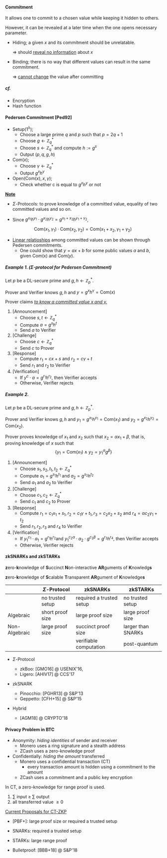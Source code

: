 #### Commitment

It allows one to commit to a chosen value while keeping it hidden to others.

However, it can be revealed at a later time when the one opens necessary parameter.

* Hiding; a given $x$ and its commitment should be unrelatable.

  	$\Rightarrow$ should <u>reveal no information</u> about $x$

* Binding; there is no way that different values can result in the same commitment.

  	$\Rightarrow$ <u>cannot change</u> the value after committing

##### cf.

- Encryption
- Hash function



#### Pedersen Commitment [Ped92]

- $\mathsf{Setup}(1^\lambda)$;
  - Choose a large prime $q$ and $p$ such that $p = 2q + 1$
  - Choose $g \gets \mathbb{Z}_{q}^*$
  - Choose $s \gets \mathbb{Z}_{q}^*$ and compute $h := g^s$
  - Output $(p, q, g, h)$
- $\mathsf{Com}(x)$;
  - Choose $\gamma \gets \mathbb{Z}_{q}^*$
  - Output $g^x h^\gamma$
- $\mathsf{Open}(\mathsf{Com}(x), x, \gamma)$;
  - Check whether c is equal to $g^x h^{\gamma}$ or not

**<u>Note</u>**

- $\Sigma$-Protocols: to prove knowledge of a committed value, equality of two committed values and so on.

- Since $g^{x_1}h^{\gamma_1} \cdot g^{x_2}h^{\gamma_2} = g^{x_1+x_2}h^{\gamma_1+\gamma_2}$, 

$$
\mathsf{Com}(x_1, \gamma_1) \cdot \mathsf{Com}(x_2, \gamma_2) = \mathsf{Com}(x_1 + x_2, \gamma_1 + \gamma_2)\
$$

- <u>Linear relatioships</u> among committed values can be shown through Pedersen commitments.
  - One could show that $y = ax + b$ for some public values $a$ and $b$, given $\mathsf{Com(x)}$ and $\mathsf{Com}(y)$.



##### Example 1. ($\Sigma$-protocol for Pedersen Commitment)

Let $p$ be a DL-secure prime and $g, h \gets \mathbb{Z}_p^{*}$.

Prover and Verifier knows $g, h$ and $y = g^x h^\gamma = \mathsf{Com}(x)$

Prover claims <u>*to know  a committed value $x$ and $\gamma$.*</u>

1. [Announcement]
   - Choose $s, t \gets \mathbb{Z}_{q}^*$
   - Compute $a = g^s h^t$
   - Send $a$ to Verifier
2. [Challenge]
   - Choose $c \gets \mathbb{Z}_{q}^*$
   - Send $c$ to Prover
3. [Response]
   - Compute $r_1 = cx + s$ and $r_2 = c \gamma + t$
   - Send $r_1$ and $r_2$ to Verifier
4. [Verification]
   - If $y^c \cdot a = g^{r_1} h^{r_2}$, then Verifier accepts
   - Otherwise, Verifier rejects



##### Example 2. 

Let $p$ be a DL-secure prime and $g, h \gets \mathbb{Z}_p^{*}$.

Prover and Verifier knows $g, h$ and $y_1 = g^{x_1} h^{\gamma_1} = \mathsf{Com}(x_1)$ and $y_2 = g^{x_2} h^{\gamma_2} = \mathsf{Com}(x_2)$.

Prover proves knowledge of $x_1​$ and $x_2​$ such that $x_2 = \alpha x_1 + \beta​$, that is, proving knowledge of $x​$ such that
$$
\{y_1 = \mathsf{Com}(x_1) \wedge y_2 = y_1^{\alpha} g^{\beta}\}
$$

1. [Announcement]
   - Choose $s_1, s_2, t_1, t_2 \gets \mathbb{Z}_{q}^*$
   - Compute $a_1 = g^{s_1} h^{t_1}$ and $a_2 = g^{s_2} h^{t_2}$
   - Send $a_1$ and $a_2$ to Verifier
2. [Challenge]
   - Choose $c_1, c_2 \gets \mathbb{Z}_{q}^*$
   - Send $c_1$ and $c_2$ to Prover
3. [Response]
   - Compute $r_1 = c_1 x_1 + s_1, r_2 = c_1 \gamma + t_1, r_3 = c_2 x_2 + s_2$ and $r_4 = \alpha c_2 \gamma_1 + t_2$
   - Send $r_1, r_2, r_3$ and $r_4$ to Verifier
4. [Verification]
   - If $y_1^{c_1} \cdot a_1 = g^{r_1} h^{r_2}​$ and $y_1^{c_2 \alpha} \cdot a_2 \cdot g^{c_2 \beta } = g^{r_3}h^{r_4}​$, then Verifier accepts
   - Otherwise, Verifier rejects



#### zkSNARKs and zkSTARKs

**z**ero-**k**nowledge of **S**uccinct **N**on-interactive **AR**guments of **K**nowledg**s**

**z**ero-**k**nowledge of **S**calable **T**ransparent **AR**gument of **K**nowledge**s**

|               | $\Sigma$-Protocol | zkSNARKs                 | zkSTARKs           |
| ------------- | ----------------- | ------------------------ | ------------------ |
|               | no trusted setup  | required a trusted setup | no trusted setup   |
| Algebraic     | short proof size  | large proof size         | large proof size   |
| Non-Algebraic | large proof size  | succinct proof size      | larger than SNARKs |
|               |                   | verifiable computation   | post-quantum       |

- $\Sigma$-Protocol
  - zkBoo: [GMO16] @ USENIX'16, 
  - Ligero: [AHIV17] @ CCS'17
- zkSNARK
  - Pinocchio: [PGHR13] @ S&P'13
  - Geppetto: [CFH+15] @ S&P'15

- Hybrid
  - [AGM18] @ CRYPTO'18



#### Privacy Problem in BTC

- Anonymity: *hiding identities* of sender and receiver
  - Monero uses a ring signature and a stealth address
  - ZCash uses a zero-knowledge proof
- Confidentially: *hiding the amount* transferred
  - Monero uses a confidential transaction (CT)
    - every transaction amount is hidden using a commitment to the amount
  - ZCash uses a commitment and a public key encryption

In CT, a zero-knowledge for range proof is used.

1. $\sum$ input $\ge$ $\sum$ output
2. all transferred value $\ge 0​$



<u>Current Proposals for CT-ZKP</u>

- [PBF+]: large proof size or required a trusted setup
- SNARKs: required a trusted setup
- STARKs: large range proof

- Bulletproof: [BBB+18] @ S&P'18